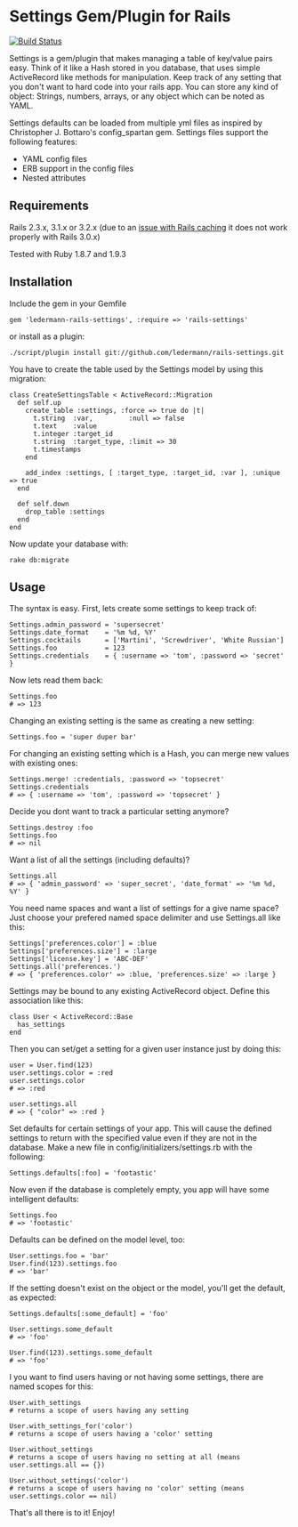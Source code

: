 # Settings Gem/Plugin for Rails

[![Build Status](https://secure.travis-ci.org/ledermann/rails-settings.png)](http://travis-ci.org/ledermann/rails-settings)

Settings is a gem/plugin that makes managing a table of key/value pairs easy. Think of it like a Hash stored in you database, that uses simple ActiveRecord like methods for manipulation. Keep track of any setting that you don't want to hard code into your rails app. You can store any kind of object: Strings, numbers, arrays, or any object which can be noted as YAML.

Settings defaults can be loaded from multiple yml files as inspired by Christopher J. Bottaro's config_spartan gem. Settings
files support the following features:
  * YAML config files
  * ERB support in the config files
  * Nested attributes

## Requirements

Rails 2.3.x, 3.1.x or 3.2.x (due to an [issue with Rails caching](https://github.com/rails/rails/pull/2010) it does not work properly with Rails 3.0.x)

Tested with Ruby 1.8.7 and 1.9.3


## Installation

Include the gem in your Gemfile

    gem 'ledermann-rails-settings', :require => 'rails-settings'

or install as a plugin:

    ./script/plugin install git://github.com/ledermann/rails-settings.git


You have to create the table used by the Settings model by using this migration:

    class CreateSettingsTable < ActiveRecord::Migration
      def self.up
        create_table :settings, :force => true do |t|
          t.string  :var,         :null => false
          t.text    :value
          t.integer :target_id
          t.string  :target_type, :limit => 30
          t.timestamps
        end

        add_index :settings, [ :target_type, :target_id, :var ], :unique => true
      end

      def self.down
        drop_table :settings
      end
    end

Now update your database with:

    rake db:migrate

## Usage

The syntax is easy. First, lets create some settings to keep track of:

    Settings.admin_password = 'supersecret'
    Settings.date_format    = '%m %d, %Y'
    Settings.cocktails      = ['Martini', 'Screwdriver', 'White Russian']
    Settings.foo            = 123
    Settings.credentials    = { :username => 'tom', :password => 'secret' }

Now lets read them back:

    Settings.foo
    # => 123

Changing an existing setting is the same as creating a new setting:

    Settings.foo = 'super duper bar'

For changing an existing setting which is a Hash, you can merge new values with existing ones:

    Settings.merge! :credentials, :password => 'topsecret'
    Settings.credentials
    # => { :username => 'tom', :password => 'topsecret' }

Decide you dont want to track a particular setting anymore?

    Settings.destroy :foo
    Settings.foo
    # => nil

Want a list of all the settings (including defaults)?

    Settings.all
    # => { 'admin_password' => 'super_secret', 'date_format' => '%m %d, %Y' }

You need name spaces and want a list of settings for a give name space? Just choose your prefered named space delimiter and use Settings.all like this:

    Settings['preferences.color'] = :blue
    Settings['preferences.size'] = :large
    Settings['license.key'] = 'ABC-DEF'
    Settings.all('preferences.')
    # => { 'preferences.color' => :blue, 'preferences.size' => :large }

Settings may be bound to any existing ActiveRecord object. Define this association like this:

    class User < ActiveRecord::Base
      has_settings
    end

Then you can set/get a setting for a given user instance just by doing this:

    user = User.find(123)
    user.settings.color = :red
    user.settings.color
    # => :red

    user.settings.all
    # => { "color" => :red }


Set defaults for certain settings of your app.  This will cause the defined settings to return with the
specified value even if they are not in the database.  Make a new file in config/initializers/settings.rb
with the following:

    Settings.defaults[:foo] = 'footastic'

Now even if the database is completely empty, you app will have some intelligent defaults:

    Settings.foo
    # => 'footastic'

Defaults can be defined on the model level, too:

    User.settings.foo = 'bar'
    User.find(123).settings.foo
    # => 'bar'

If the setting doesn't exist on the object or the model, you'll get the default, as expected:

    Settings.defaults[:some_default] = 'foo'

    User.settings.some_default
    # => 'foo'

    User.find(123).settings.some_default
    # => 'foo'


I you want to find users having or not having some settings, there are named scopes for this:

    User.with_settings
    # returns a scope of users having any setting

    User.with_settings_for('color')
    # returns a scope of users having a 'color' setting

    User.without_settings
    # returns a scope of users having no setting at all (means user.settings.all == {})

    User.without_settings('color')
    # returns a scope of users having no 'color' setting (means user.settings.color == nil)

That's all there is to it! Enjoy!

